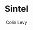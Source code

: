 ---
title: "Sintel"
original_title: "Sintel"
author: Colin Levy
serp: Sintel (Dessin Animé HD) - Open Blender Movies
year: 2014
runtime: 0h10mn
img_name: sintel.jpg
youtube_url: https://www.youtube.com/watch?v=Hl43ZAThocQ
release_date: '2010-09-30'
synopsis: L’histoire déchirante de Sintel, une chasseresse solitaire bravant tout les dangers pour retrouver son ami scales. Son voyage a duré plus de temps qu’elle ne le réalise. Vas-t-elle reconnaître son ami lorsqu’elle le retrouveras ?
cast: "Halina Reijn,Thom Hoffman"
crew: "Colin Levy,Ton Roosendaal,Esther Wouda,Jan Morgenstern"
category:
- Dessins Animés
tags:
- Open Blender Movies
---
